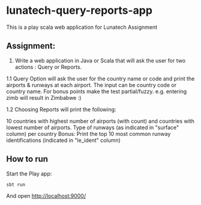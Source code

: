 # lunatech-query-reports-app


This is a play scala web application for Lunatech Assignment

## Assignment:

1. Write a web application in Java or Scala that will ask the user for two actions : Query or Reports.

1.1 Query Option will ask the user for the country name or code and print the airports & runways at each airport. The input can be country code or country name. For bonus points make the test partial/fuzzy. e.g. entering zimb will result in Zimbabwe :)

1.2 Choosing Reports will print the following:

10 countries with highest number of airports (with count) and countries with lowest number of airports.
Type of runways (as indicated in "surface" column) per country
Bonus: Print the top 10 most common runway identifications (indicated in "le_ident" column)

## How to run

Start the Play app:

```bash
sbt run
```

And open [http://localhost:9000/](http://localhost:9000/)

